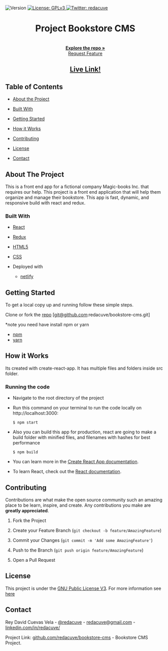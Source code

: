 <!-- Badges -->
<p>
  <img alt="Version" src="https://img.shields.io/badge/version-0.1-blue.svg?cacheSeconds=2592000" />
  <a href="#" target="_blank">
    <img alt="License: GPLv3" src="https://img.shields.io/badge/License-GPL-yellow.svg" />
  </a>
  <a href="https://twitter.com/redacuve" target="_blank">
    <img alt="Twitter: redacuve" src="https://img.shields.io/twitter/follow/redacuve.svg?style=social" />
  </a>
</p>

<!-- Project Header -->
  <h1 align="center">Project Bookstore CMS</h1>
  <p align="center">
  <br>
   <a href="https://github.com/redacuve/bookstore-cms"><strong>Explore the repo »</strong></a>
  <br>
    <a href="https://github.com/redacuve/bookstore-cms/issues">Request Feature</a>
  </p>
  <h2 align="center"><a href="https://bookstore-cms-react-and-redux.netlify.app/"><strong>Live Link!</strong></a></h2>

<!-- TABLE OF CONTENTS -->

## Table of Contents

* [About the Project](#about-the-project)

* [Built With](#built-with)

* [Getting Started](#getting-started)

* [How it Works](#how-it-works)

* [Contributing](#contributing)

* [License](#license)

* [Contact](#contact)

<!-- ABOUT THE PROJECT -->

## About The Project

This is a front end app for a fictional company Magic-books Inc. that requires our help. This project is a front end application that will help them organize and manage their bookstore. This app is fast, dynamic, and responsive build with react and redux.

### Built With

* [React](https://reactjs.org/docs/getting-started.html)

* [Redux](https://redux.js.org/api/api-reference)

* [HTML5](https://developer.mozilla.org/es/docs/HTML/HTML5)

* [CSS](https://developer.mozilla.org/es/docs/Web/CSS)

* Deployed with
    * [netlify](https://docs.netlify.com/)

<!-- GETTING STARTED -->
## Getting Started

To get a local copy up and running follow these simple steps.

Clone or fork the <a href="https://github.com/redacuve/bookstore-cms">repo</a> [git@github.com:redacuve/bookstore-cms.git]

*note you need have install npm or yarn
* [npm](https://www.npmjs.com/get-npm)
* [yarn](https://classic.yarnpkg.com/en/docs/install)


<!-- HOW IT WORKS -->
## How it Works

Its created with create-react-app.
It has multiple files and folders inside src folder.

### Running the code

*   Navigate to the root directory of the project

*   Run this command on your terminal to run the code locally on http://localhost:3000:
    ```
    $ npm start
    ```
*   Also you can build this app for production, react are going to make a build folder with minified files, and filenames with hashes for best performance
    ```
    $ npm build
    ```
*   You can learn more in the [Create React App documentation](https://facebook.github.io/create-react-app/docs/getting-started).

* To learn React, check out the [React documentation](https://reactjs.org/).

<!-- CONTRIBUTING -->

## Contributing

Contributions are what make the open source community such an amazing place to be learn, inspire, and create. Any contributions you make are **greatly appreciated**.

1. Fork the Project

2. Create your Feature Branch (`git checkout -b feature/AmazingFeature`)

3. Commit your Changes (`git commit -m 'Add some AmazingFeature'`)

4. Push to the Branch (`git push origin feature/AmazingFeature`)

5. Open a Pull Request

<!-- LICENSE -->

## License

This project is under the <a href="https://www.gnu.org/licenses/gpl-3.0.html">GNU Public License V3</a>. For more information see <a href="https://github.com/redacuve/bookstore-cms/blob/master/LICENSE">here</a>

<!-- CONTACT -->

## Contact

Rey David Cuevas Vela - [@redacuve](https://twitter.com/redacuve) - redacuve@gmail.com -[linkedin.com/in/redacuve/](https://www.linkedin.com/in/redacuve/)

Project Link: [github.com/redacuve/bookstore-cms](https://github.com/redacuve/bookstore-cms) - Bookstore CMS Project.